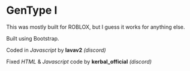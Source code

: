 # GenType I
This was mostly built for ROBLOX, but I guess it works for anything else.


Built using Bootstrap.

Coded in *Javascript* by **lavav2** *(discord)*

Fixed *HTML* & *Javascript* code by **kerbal_official** *(discord)*
